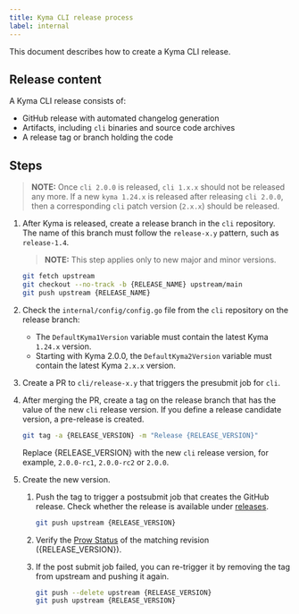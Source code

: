 ```yaml
---
title: Kyma CLI release process
label: internal
---
```


This document describes how to create a Kyma CLI release.

## Release content

A Kyma CLI release consists of:

* GitHub release with automated changelog generation
* Artifacts, including `cli` binaries and source code archives
* A release tag or branch holding the code

## Steps
   >**NOTE:** Once `cli 2.0.0` is released, `cli 1.x.x` should not be released any more. If a new `kyma 1.24.x` is released after releasing `cli 2.0.0`, then a corresponding `cli` patch version (`2.x.x`) should be released.
1. After Kyma is released, create a release branch in the `cli` repository. The name of this branch must follow the `release-x.y` pattern, such as `release-1.4`.

   >**NOTE:** This step applies only to new major and minor versions.

   ```bash
   git fetch upstream
   git checkout --no-track -b {RELEASE_NAME} upstream/main
   git push upstream {RELEASE_NAME}
   ```
2. Check the `internal/config/config.go` file from the `cli` repository on the release branch:
   - The `DefaultKyma1Version` variable must contain the latest Kyma `1.24.x` version.
   - Starting with Kyma 2.0.0, the `DefaultKyma2Version` variable must contain the latest Kyma `2.x.x` version.


3. Create a PR to `cli/release-x.y` that triggers the presubmit job for `cli`.

5. After merging the PR, create a tag on the release branch that has the value of the new `cli` release version. If you define a release candidate version, a pre-release is created.  

   ```bash
   git tag -a {RELEASE_VERSION} -m "Release {RELEASE_VERSION}"
   ```

    Replace {RELEASE_VERSION} with the new `cli` release version, for example, `2.0.0-rc1`, `2.0.0-rc2` or `2.0.0`.

6. Create the new version.
   1. Push the tag to trigger a postsubmit job that creates the GitHub release. Check whether the release is available under [releases](https://github.com/kyma-project/cli/releases).

      ```bash
      git push upstream {RELEASE_VERSION}
      ```

   2. Verify the [Prow Status](https://status.build.kyma-project.io/?repo=kyma-project%2Fcli&type=postsubmit) of the matching revision ({RELEASE_VERSION}).
   3. If the post submit job failed, you can re-trigger it by removing the tag from upstream and pushing it again.

      ```bash
      git push --delete upstream {RELEASE_VERSION}
      git push upstream {RELEASE_VERSION}
      ```
